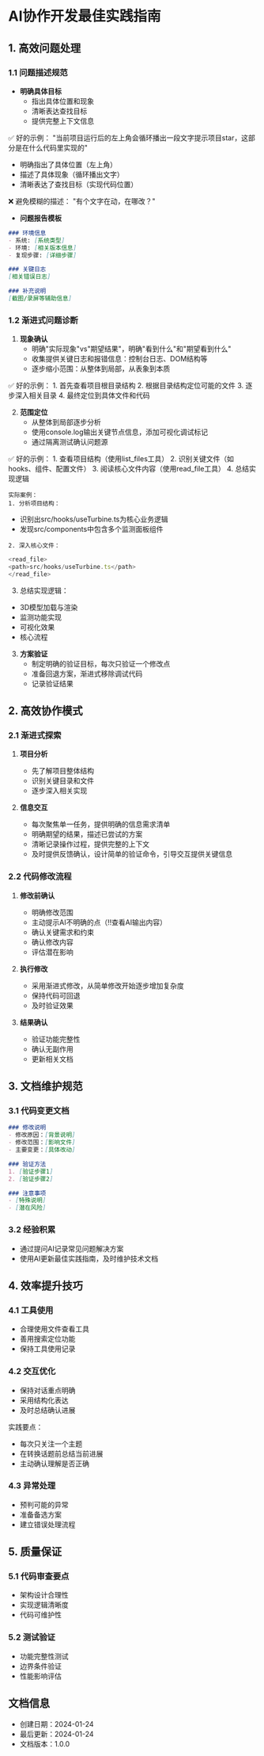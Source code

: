 # AI协作开发最佳实践指南

## 1. 高效问题处理

### 1.1 问题描述规范
- **明确具体目标**
  - 指出具体位置和现象
  - 清晰表达查找目标
  - 提供完整上下文信息


✅ 好的示例：
"当前项目运行后的左上角会循环播出一段文字提示项目star，这部分是在什么代码里实现的"
- 明确指出了具体位置（左上角）
- 描述了具体现象（循环播出文字）
- 清晰表达了查找目标（实现代码位置）

❌ 避免模糊的描述：
"有个文字在动，在哪改？"


- **问题报告模板**
```markdown
### 环境信息
- 系统: [系统类型]
- 环境: [相关版本信息]
- 复现步骤: [详细步骤]

### 关键日志
[相关错误日志]

### 补充说明
[截图/录屏等辅助信息]
```

### 1.2 渐进式问题诊断
1. **现象确认**
   - 明确"实际现象"vs"期望结果"，明确"看到什么"和"期望看到什么"
   - 收集提供关键日志和报错信息：控制台日志、DOM结构等
   - 逐步缩小范围：从整体到局部，从表象到本质

✅ 好的示例：
    1. 首先查看项目根目录结构
    2. 根据目录结构定位可能的文件
    3. 逐步深入相关目录
    4. 最终定位到具体文件和代码

2. **范围定位**
   - 从整体到局部逐步分析
   - 使用console.log输出关键节点信息，添加可视化调试标记
   - 通过隔离测试确认问题源

✅ 好的示例：
    1. 查看项目结构（使用list_files工具）
    2. 识别关键文件（如hooks、组件、配置文件）
    3. 阅读核心文件内容（使用read_file工具）
    4. 总结实现逻辑

    实际案例：
    1. 分析项目结构：
   - 识别出src/hooks/useTurbine.ts为核心业务逻辑
   - 发现src/components中包含多个监测面板组件
   
    2. 深入核心文件：
   ```typescript
   <read_file>
   <path>src/hooks/useTurbine.ts</path>
   </read_file>
   ```
   3. 总结实现逻辑：
   - 3D模型加载与渲染
   - 监测功能实现
   - 可视化效果
   - 核心流程    

3. **方案验证**
   - 制定明确的验证目标，每次只验证一个修改点
   - 准备回退方案，渐进式移除调试代码
   - 记录验证结果

## 2. 高效协作模式

### 2.1 渐进式探索
1. **项目分析**
   - 先了解项目整体结构
   - 识别关键目录和文件
   - 逐步深入相关实现

2. **信息交互**
   - 每次聚焦单一任务，提供明确的信息需求清单
   - 明确期望的结果，描述已尝试的方案
   - 清晰记录操作过程，提供完整的上下文
   - 及时提供反馈确认，设计简单的验证命令，引导交互提供关键信息


### 2.2 代码修改流程
1. **修改前确认**
   - 明确修改范围
   - 主动提示AI不明确的点（‼️查看AI输出内容）
   - 确认关键需求和约束
   - 确认修改内容
   - 评估潜在影响

2. **执行修改**
   - 采用渐进式修改，从简单修改开始逐步增加复杂度
   - 保持代码可回退
   - 及时验证效果

3. **结果确认**
   - 验证功能完整性
   - 确认无副作用
   - 更新相关文档

## 3. 文档维护规范

### 3.1 代码变更文档
```markdown
### 修改说明
- 修改原因：[背景说明]
- 修改范围：[影响文件]
- 主要变更：[具体改动]

### 验证方法
1. [验证步骤1]
2. [验证步骤2]

### 注意事项
- [特殊说明]
- [潜在风险]
```

### 3.2 经验积累
- 通过提问AI记录常见问题解决方案
- 使用AI更新最佳实践指南，及时维护技术文档


## 4. 效率提升技巧

### 4.1 工具使用
- 合理使用文件查看工具
- 善用搜索定位功能
- 保持工具使用记录

### 4.2 交互优化
- 保持对话重点明确
- 采用结构化表达
- 及时总结确认进展

实践要点：
- 每次只关注一个主题
- 在转换话题前总结当前进展
- 主动确认理解是否正确

### 4.3 异常处理
- 预判可能的异常
- 准备备选方案
- 建立错误处理流程

## 5. 质量保证

### 5.1 代码审查要点
- 架构设计合理性
- 实现逻辑清晰度
- 代码可维护性

### 5.2 测试验证
- 功能完整性测试
- 边界条件验证
- 性能影响评估

## 文档信息
- 创建日期：2024-01-24
- 最后更新：2024-01-24
- 文档版本：1.0.0